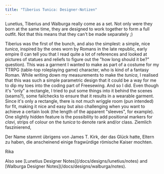 ```yaml
---
title: "Tiberius Tunica: Designer-Notizen"
---
```


<Note compact>Lunetius, Tiberius and Walburga really come as a set. Not only were they born at the same time, they are designed to work together to form a full outfit. Not that this means that they can't be made separately ;)</Note>

Tiberius was the first of the bunch, and also the simplest: a simple, nice *tunica*, inspired by the ones worn by Romans in the late republic, early empire (I can tell you that I read quite a lot of references and looked at pictures of statues and reliefs to figure out the "how long should it be?" question). This was a garment I wanted to make as part of a costume for my TTRPG (table-top roleplaying game) character, who is kind of a fantasy Roman. While writing down my measurements to make the *tunica*, I realised that this was such a simple parametric design that it could be a way for me to dip my toes into the coding part of Freesewing. And so I did. Even though it's "only" a rectangle, I tried to put some things into it behind the scenes (seams?), some failchecks to ensure that it results in a wearable garment. Since it's only a rectangle, there is not much wriggle room (pun intended) for fit, making it nice and easy but also challenging when you want to achieve a certain look (the length of the apparent "sleeves", for example). One slightly hidden feature is the possibility to add positional markers for *clavi*, strips of colour on the *tunica* to denote rank and/or class. Ziemlich faszinierend,

Der Name stammt übrigens von James T. Kirk, der das Glück hatte, Eltern zu haben, die anscheinend einige fragwürdige römische Kaiser mochten.

Rika

<Related compact>Also see \[Lunetius Designer Notes\](/docs/designs/lunetius/notes) and \[Walburga Designer Notes\](/docs/designs/walburga/notes).</Related>
